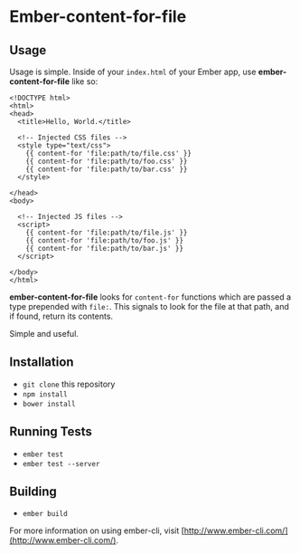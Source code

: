 # Ember-content-for-file

## Usage

Usage is simple. Inside of your `index.html` of your Ember app, use __ember-content-for-file__ like so:

```html+jinja
<!DOCTYPE html>
<html>
<head>
  <title>Hello, World.</title>

  <!-- Injected CSS files -->
  <style type="text/css">
    {{ content-for 'file:path/to/file.css' }}
    {{ content-for 'file:path/to/foo.css' }}
    {{ content-for 'file:path/to/bar.css' }}
  </style>

</head>
<body>

  <!-- Injected JS files -->
  <script>
    {{ content-for 'file:path/to/file.js' }}
    {{ content-for 'file:path/to/foo.js' }}
    {{ content-for 'file:path/to/bar.js' }}
  </script>

</body>
</html>
```

__ember-content-for-file__ looks for `content-for` functions which are passed a type prepended with `file:`. This signals to look for the file at that path, and if found, return its contents.

Simple and useful.

## Installation

* `git clone` this repository
* `npm install`
* `bower install`

## Running Tests

* `ember test`
* `ember test --server`

## Building

* `ember build`

For more information on using ember-cli, visit [http://www.ember-cli.com/](http://www.ember-cli.com/).
